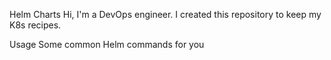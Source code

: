 Helm Charts
Hi, I'm a DevOps engineer. I created this repository to keep my K8s recipes. 

Usage
Some common Helm commands for you

